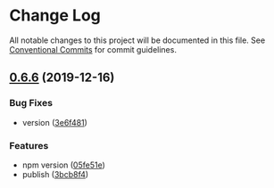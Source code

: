 # Change Log

All notable changes to this project will be documented in this file.
See [Conventional Commits](https://conventionalcommits.org) for commit guidelines.

## [0.6.6](https://github.com/ez-fe/ez/compare/v0.6.3...v0.6.6) (2019-12-16)


### Bug Fixes

* version ([3e6f481](https://github.com/ez-fe/ez/commit/3e6f48165671440c488c06475203a92c0f998fa2))


### Features

* npm version ([05fe51e](https://github.com/ez-fe/ez/commit/05fe51e6588ead20b676915d66efeed2db84347d))
* publish ([3bcb8f4](https://github.com/ez-fe/ez/commit/3bcb8f4a6c2d47a44d5c760300c570757a503dc6))
